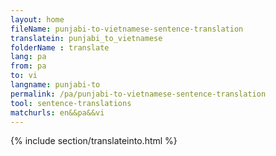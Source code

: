 ```yaml
---
layout: home
fileName: punjabi-to-vietnamese-sentence-translation
translatein: punjabi_to_vietnamese
folderName : translate
lang: pa
from: pa
to: vi
langname: punjabi-to
permalink: /pa/punjabi-to-vietnamese-sentence-translation
tool: sentence-translations
matchurls: en&&pa&&vi
---
```

{% include section/translateinto.html %}
